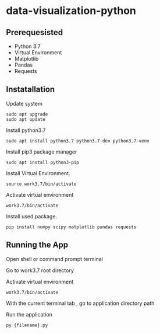 # data-visualization-python

## Prerequesisted

- Python 3.7
- Virtual Environment
- Matplotlib
- Pandas
- Requests

## Instatallation

Update system

```
sudo apt upgrade
sudo apt update
```

Install python3.7

```
sudo apt install python3.7 python3.7-dev python3.7-venv

```

Install pip3 package manager

```
sudo apt install python3-pip
```

Install Virtual Environment.

```
source work3.7/bin/activate
```

Activate virtual environment

```
work3.7/bin/activate

```

Install used package.

```
pip install numpy scipy matplotlib pandas requests
```

## Running the App

Open shell or command prompt terminal

Go to work3.7 root directory

Activate virtual environment

```
work3.7/bin/activate
```

With the current terminal tab , go to application directory path

Run the application

```
py {filename}.py
```
